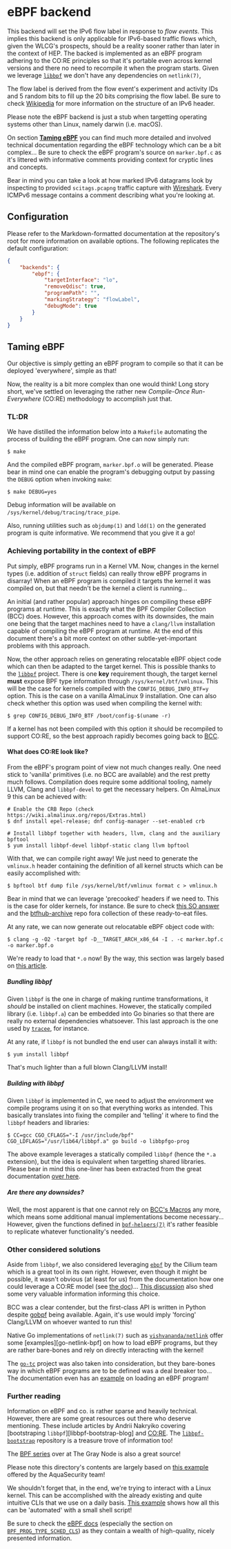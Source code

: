 # eBPF backend
This backend will set the IPv6 flow label in response to *flow events*. This implies this backend is only applicable for
IPv6-based traffic flows which, given the WLCG's prospects, should be a reality sooner rather than later in the context
of HEP. The backed is implemented as an eBPF program adhering to the CO:RE principles so that it's portable even across
kernel versions and there no need to recompile it when the program starts. Given we leverage [`libbpf`](libbpf) we don't
have any dependencies on `netlink(7)`,

The flow label is derived from the flow event's experiment and activity IDs and 5 random bits to fill up the 20 bits comprising
the flow label. Be sure to check [Wikipedia](https://en.wikipedia.org/wiki/IPv6) for more information on the structure of an
IPv6 header.

Please note the eBPF backend is just a stub when targetting operating systems other than Linux, namely darwin (i.e. macOS).

On section [**Taming eBPF**](#taming-ebpf) you can find much more detailed and involved technical documentation regarding
the eBPF technology which can be a bit complex... Be sure to check the eBPF program's source on `marker.bpf.c` as it's
littered with informative comments providing context for cryptic lines and concepts.

Bear in mind you can take a look at how marked IPv6 datagrams look by inspecting to provided `scitags.pcapng` traffic
capture with [Wireshark](https://www.wireshark.org). Every ICMPv6 message contains a comment describing what you're
looking at.

## Configuration
Please refer to the Markdown-formatted documentation at the repository's root for more information on available
options. The following replicates the default configuration:

```json
{
    "backends": {
        "ebpf": {
            "targetInterface": "lo",
            "removeQdisc": true,
            "programPath": "",
            "markingStrategy": "flowLabel",
            "debugMode": true
        }
    }
}
```

## Taming eBPF
Our objective is simply getting an eBPF program to compile so that it can be deployed 'everywhere', simple as that!

Now, the reality is a bit more complex than one would think! Long story short, we've settled on leveraging the
rather new *Compile-Once Run-Everywhere* (CO:RE) methodology to accomplish just that.

### TL:DR
We have distilled the information below into a `Makefile` automating the process of building the eBPF program. One
can now simply run:

    $ make

And the compiled eBPF program, `marker.bpf.o` will be generated. Please bear in mind one can enable the program's
debugging output by passing the `DEBUG` option when invoking `make`:

    $ make DEBUG=yes

Debug information will be available on `/sys/kernel/debug/tracing/trace_pipe`.

Also, running utilities such as `objdump(1)` and `ldd(1)` on the generated program is quite informative. We recommend
that you give it a go!

### Achieving portability in the context of eBPF
Put simply, eBPF programs run in a Kernel VM. Now, changes in the kernel types (i.e. addition of `struct` fields)
can really throw eBPF programs in disarray! When an eBPF program is compiled it targets the kernel it was compiled
on, but that needn't be the kernel a client is running...

An initial (and rather popular) approach hinges on compiling these eBPF programs at runtime. This is exactly what
the BPF Compiler Collection (BCC) does. However, this approach comes with its downsides, the main one being that
the target machines need to have a `clang/llvm` installation capable of compiling the eBPF program at runtime.
At the end of this document there's a bit more context on other subtle-yet-important problems with this approach.

Now, the other approach relies on generating relocatable eBPF object code which can then be adapted to the target
kernel. This is possible thanks to the [`libbpf`][libbpf] project. There is one **key** requirement though, the
target kernel **must** expose BPF type information through `/sys/kernel/btf/vmlinux`. This will be the case for
kernels compiled with the `CONFIG_DEBUG_INFO_BTF=y` option. This is the case on a vanilla AlmaLinux 9 installation.
One can also check whether this option was used when compiling the kernel with:

    $ grep CONFIG_DEBUG_INFO_BTF /boot/config-$(uname -r)

If a kernel has not been compiled with this option it should be recompiled to support CO:RE, so the best approach
rapidly becomes going back to [BCC][].

#### What does CO:RE look like?
From the eBPF's program point of view not much changes really. One need stick to 'vanilla' primitives (i.e. no BCC
are available) and the rest pretty much follows. Compilation does require some additional tooling, namely LLVM, Clang
and `libbpf-devel` to get the necessary helpers. On AlmaLinux 9 this can be achieved with:

    # Enable the CRB Repo (check https://wiki.almalinux.org/repos/Extras.html)
    $ dnf install epel-release; dnf config-manager --set-enabled crb

    # Install libbpf together with headers, llvm, clang and the auxiliary bpftool
    $ yum install libbpf-devel libbpf-static clang llvm bpftool

With that, we can compile right away! We just need to generate the `vmlinux.h` header containing the definition of
all kernel structs which can be easily accomplished with:

    $ bpftool btf dump file /sys/kernel/btf/vmlinux format c > vmlinux.h

Bear in mind that we can leverage 'precooked' headers if we need to. This is the case for older kernels, for instance.
Be sure to check [this SO answer][so-vmlinux] and the [btfhub-archive][] repo fora collection of these ready-to-eat
files.

At any rate, we can now generate out relocatable eBPF object code with:

    $ clang -g -O2 -target bpf -D__TARGET_ARCH_x86_64 -I . -c marker.bpf.c -o marker.bpf.o

We're ready to load that `*.o` now! By the way, this section was largely based on [this article][core-example].

##### Bundling libbpf
Given `libbpf` is the one in charge of making runtime transformations, it *should* be installed on client machines.
However, the statically compiled library (i.e. `libbpf.a`) can be embedded into Go binaries so that there are really
no external dependencies whatsoever. This last approach is the one used by [`tracee`][tracee], for instance.

At any rate, if `libbpf` is not bundled the end user can always install it with:

    $ yum install libbpf

That's much lighter than a full blown Clang/LLVM install!

##### Building with libbpf
Given `libbpf` is implemented in C, we need to adjust the environment we compile programs using it on so that
everything works as intended. This basically translates into fixing the compiler and 'telling' it where to
find the `libbpf` headers and libraries:

    $ CC=gcc CGO_CFLAGS="-I /usr/include/bpf" CGO_LDFLAGS="/usr/lib64/libbpf.a" go build -o libbpfgo-prog

The above example leverages a statically compiled `libbpf` (hence the `*.a` extension), but the idea is
equivalent when targetting shared libraries. Please bear in mind this one-liner has been extracted from
the great documentation [over here][libbpf-build].

##### Are there any downsides?
Well, the most apparent is that one cannot rely on [BCC's Macros][bcc-macros] any more, which means some additional
manual implementations become necessary... However, given the functions defined in [`bpf-helpers(7)`][bpf-helpers]
it's rather feasible to replicate whatever functionality's needed.

### Other considered solutions
Aside from `libbpf`, we also considered leveraging [`ebpf`][ebpf] by the Cilium team which is a great tool in
its own right. However, even though it might be possible, it wasn't obvious (at least for us) from the documentation
how one could leverage a CO:RE model (see [the doc][ebpf-core])... [This discussion][ebpf-disc] also shed some very
valuable information informing this choice.

BCC was a clear contender, but the first-class API is written in Python despite [gobpf][] being available. Again, it's
use would imply 'forcing' Clang/LLVM on whoever wanted to run this!

Native Go implementations of `netlink(7)` such as [`vishvananda/netlink`][go-netlink] offer some [examples][go-netlink-bpf]
on how to load eBPF programs, but they are rather bare-bones and rely on directly interacting with the kernel!

The [`go-tc`][go-tc] project was also taken into consideration, but they bare-bones way in which eBPF programs are to
be defined was a deal breaker too... The documentation even has an [example][go-tc-ebpf] on loading an eBPF program!

### Further reading
Information on eBPF and co. is rather sparse and heavily technical. However, there are some great resources out there
who deserve mentioning. These include articles by Andrii Nakryiko covering [bootstraping `libbpf`][libbpf-bootstrap-blog]
and [CO:RE][core-blog]. The [`libbpf-bootstrap`][libbpf-bootstrap] repository is a treasure trove of information too!

The [BPF series][bpf-series] over at The Gray Node is also a great source!

Please note this directory's contents are largely based on [this example][example] offered by the AquaSecurity team!

We shouldn't forget that, in the end, we're trying to interact with a Linux kernel. This can be accomplished with the
already existing and quite intuitive CLIs that we use on a daily basis. [This example][bpf-cli] shows how all this
can be 'automated' with a small shell script!

Be sure to check the [eBPF docs][ebpf-docs] (especially the section on [`BPF_PROG_TYPE_SCHED_CLS`][BPF_PROG_TYPE_SCHED_CLS])
as they contain a wealth of high-quality, nicely presented information.

<!-- REFs -->
[BCC]: https://github.com/iovisor/bcc
[libbpf]: https://github.com/libbpf/libbpf
[so-vmlinux]: https://stackoverflow.com/questions/76764624/can-i-use-vmlinux-h-in-ebpf-with-non-btf-supported-linux-kernel
[btfhub-archive]: https://github.com/aquasecurity/btfhub-archive/
[core-example]: https://www.sartura.hr/blog/simple-ebpf-core-application
[tracee]: https://github.com/aquasecurity/tracee
[libbpf-build]: https://www.aquasec.com/blog/libbpf-ebpf-programs/
[bcc-macros]: https://github.com/iovisor/bcc/blob/master/docs/reference_guide.md
[bpf-helpers]: https://www.man7.org/linux/man-pages/man7/bpf-helpers.7.html
[ebpf]: https://github.com/cilium/ebpf
[ebpf-core]: https://ebpf-go.dev/guides/portable-ebpf/
[gobpf]: https://github.com/iovisor
[libbpf-bootstrap]: https://nakryiko.com/posts/libbpf-bootstrap/
[core-blog]: https://nakryiko.com/posts/bpf-core-reference-guide/
[libbpf-bootstrap]: https://github.com/libbpf/libbpf-bootstrap
[bpf-series]: https://thegraynode.io/posts/bpf_flat_part1/
[ebpf-disc]: https://github.com/cilium/ebpf/discussions/769
[go-netlink]: https://github.com/vishvananda/netlink
[go-neltink-bpf]: https://github.com/vishvananda/netlink/blob/v1.3.0/bpf_linux.go
[go-tc]: https://github.com/florianl/go-tc
[go-tc-ebpf]: https://pkg.go.dev/github.com/florianl/go-tc#example-package-EBPF
[example]: https://github.com/aquasecurity/libbpfgo/tree/main/selftest/tc
[bpf-cli]: https://github.com/xdp-project/bpf-examples/tree/master/tc-basic-classifier
[ebpf-docs]: https://docs.ebpf.io
[BPF_PROG_TYPE_SCHED_CLS]: https://docs.ebpf.io/linux/program-type/BPF_PROG_TYPE_SCHED_CLS/